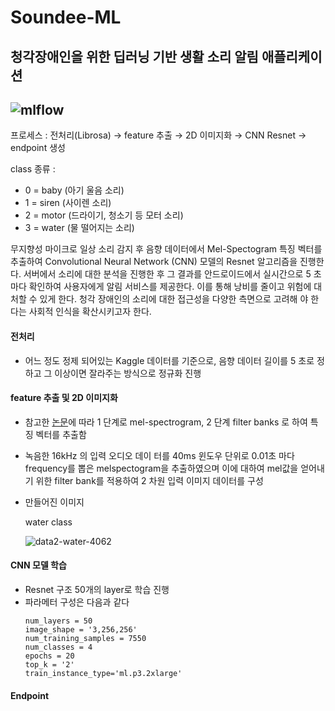 # Soundee-ML
## 청각장애인을 위한 딥러닝 기반 생활 소리 알림 애플리케이션
![mlflow](https://user-images.githubusercontent.com/45596615/97171440-cc1cad80-17d0-11eb-9d40-70a6545939c6.png)
---
프로세스 : 전처리(Librosa) → feature 추출 → 2D 이미지화 → CNN Resnet → endpoint 생성

class 종류 :
- 0 = baby (아기 울음 소리)
- 1 = siren (사이렌 소리)
- 2 = motor (드라이기, 청소기 등 모터 소리)
- 3 = water (물 떨어지는 소리)

무지향성 마이크로 일상 소리 감지 후 음향 데이터에서 Mel-Spectogram 특징 벡터를 추출하여 Convolutional Neural Network (CNN) 모델의 Resnet 알고리즘을 진행한다.
서버에서 소리에 대한 분석을 진행한 후 그 결과를 안드로이드에서 실시간으로 5 초마다 확인하여 사용자에게 알림 서비스를 제공한다. 이를 통해 낭비를 줄이고 위험에 대처할 수 있게 한다. 청각 장애인의 소리에 대한 접근성을 다양한 측면으로 고려해 야 한다는 사회적 인식을 확산시키고자 한다.

#### 전처리
* 어느 정도 정제 되어있는 Kaggle 데이터를 기준으로, 음향 데이터 길이를 5 초로 정하고 그 이상이면 잘라주는 방식으로 정규화 진행
#### feature 추출 및 2D 이미지화
* 참고한 [논문](http://www.kibme.org/resources/journal/20181212101228163.pdf)에 따라 1 단계로 mel-spectrogram, 2 단계 filter banks 로 하여 특징 벡터를 추출함
* 녹음한 16kHz 의 입력 오디오 데이 터를 40ms 윈도우 단위로 0.01초 마다 frequency를 뽑은 melspectogram을 추출하였으며 이에 대하여 mel값을 얻어내기 위한 filter bank를 적용하여 2 차원 입력 이미지 데이터를 구성
* 만들어진 이미지
  
  water class

  ![data2-water-4062](https://user-images.githubusercontent.com/45596615/97175039-3b48d080-17d6-11eb-9ab5-fbad7f63946e.png)

#### CNN 모델 학습
* Resnet 구조 50개의 layer로 학습 진행
* 파라메터 구성은 다음과 같다
  ```
  num_layers = 50
  image_shape = '3,256,256'
  num_training_samples = 7550
  num_classes = 4
  epochs = 20
  top_k = '2'
  train_instance_type='ml.p3.2xlarge'
  ```

#### Endpoint
